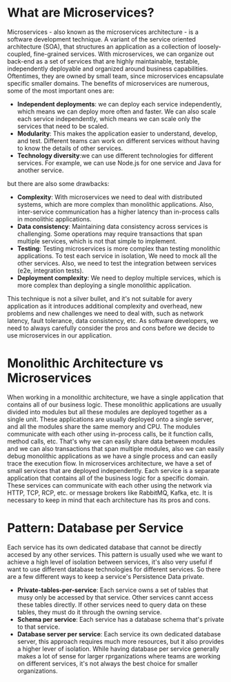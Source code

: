 # What are Microservices? 
Microservices - also known as the microservices architecture - is a software development technique. A variant of the service oriented architecture (SOA), that structures an application as a collection of loosely-coupled, fine-grained services. With microservices, we can organize out back-end as a set of services that are highly maintainable, testable, independently deployable and organized around business capabilities. Oftentimes, they are owned by small team, since microservices encapsulate specific smaller domains. 
The benefits of microservices are numerous, some of the most important ones are:
- **Independent deployments**: we can deploy each service independently, which means we can deploy more often and faster. We can also scale each service independently, which means we can scale only the services that need to be scaled.
- **Modularity**: This makes the application easier to understand, develop, and test. Different teams can work on different services without having to know the details of other services.
- **Technology diversity**:we can use different technologies for different services. For example, we can use Node.js for one service and Java for another service.

but there are also some drawbacks:

- **Complexity**: With microservices we need to deal with distributed systems, which are more complex than monolithic applications. Also, inter-service communication has a higher latency than in-process calls in monolithic applications.
- **Data consistency**: Maintaining data consistency across services is challenging. Some operations may require transactions that span multiple services, which is not that simple to implement.
- **Testing**: Testing microservices is more complex than testing monolithic applications. To test each service in isolation, We need to mock all the other services. Also, we need to test the integration between services (e2e, integration tests).
- **Deployment complexity**: We need to deploy multiple services, which is more complex than deploying a single monolithic application.

This technique is not a silver bullet, and it's not suitable for avery application as it introduces additional complexity and overhead, new problems and new challenges we need to deal with, such as network latency, fault tolerance, data consistency, etc. As software developers, we need to always carefully consider the pros and cons before we decide to use microservices in our application.

# Monolithic Architecture vs Microservices
When working in a monolithic architecture, we have a single application that contains all of our business logic. These monolithic applications are usually divided into modules but all these modules are deployed together as a single unit. These applications are usually deployed onto a single server, and all the modules share the same memory and CPU. The modules communicate with each other using in-process calls, be it function calls, method calls, etc. That's why we can easily share data between modules and we can also transactions that span multiple modules, also we can easily debug monolithic applications as we have a single process and can easily trace the execution flow.
In microservices architecture, we have a set of small services that are deployed independently. Each service is a separate application that contains all of the business logic for a specific domain. These services can communicate with each other using the network via HTTP, TCP, RCP, etc. or message brokers like RabbitMQ, Kafka, etc. 
It is necessary to keep in mind that each architecture has its pros and cons.

# Pattern: Database per Service
Each service has its own dedicated database that cannot be directly accesed by any other services. This pattern is usually used whe we want to achieve a high level of isolation between services, it's also very useful if want to use different database technologies for different services.
So there are a few different ways to keep a service's Persistence Data private.
- **Private-tables-per-service**: Each service owns a set of tables that musy only be accessed by that service. Other services cannt access these tables directly. If other services need to query data on these tables, they must do it through the owning service.
- **Schema per service**: Each service has a database schema that's private to that service.
- **Database server per service**: Each service its own dedicated database server, this approach requires much more resources, but it also provides a higher lever of isolation. While having database per service generally makes a lot of sense for larger rprganizations where teams are working on different services, it's not always the best choice for smaller organizations.